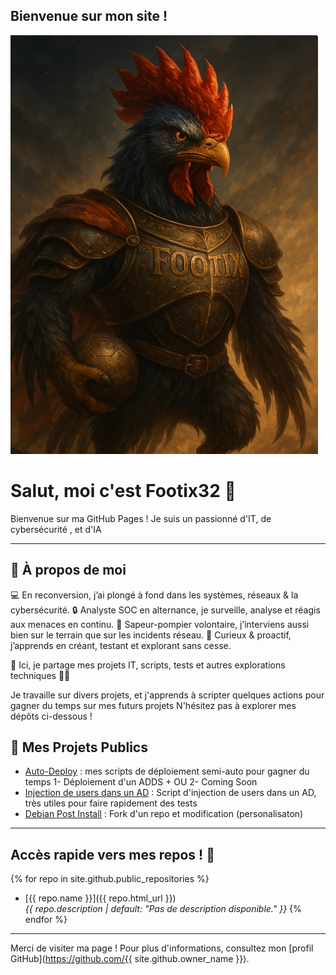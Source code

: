 Bienvenue sur mon site !
---
![Footix32](Files/Footix.png)

# Salut, moi c'est Footix32 👋

Bienvenue sur ma GitHub Pages ! Je suis un passionné d'IT, de cybersécurité , et d'IA   


---

## 🌟 À propos de moi

💻 En reconversion, j’ai plongé à fond dans les systèmes, réseaux & la cybersécurité.
🔒 Analyste SOC en alternance, je surveille, analyse et réagis aux menaces en continu.
🚒 Sapeur-pompier volontaire, j’interviens aussi bien sur le terrain que sur les incidents réseau.
🧠 Curieux & proactif, j’apprends en créant, testant et explorant sans cesse.

📂 Ici, je partage mes projets IT, scripts, tests et autres explorations techniques 👨‍💻

Je travaille sur divers projets, et j'apprends à scripter quelques actions pour gagner du temps sur mes futurs projets
N'hésitez pas à explorer mes dépôts ci-dessous !

## 💾 Mes Projets Publics 

- [Auto-Deploy](https://github.com/Footix32/auto_deploy) : mes scripts de déploiement semi-auto pour gagner du temps 1- Déploiement d'un ADDS + OU 2- Coming Soon
- [Injection de users dans un AD](https://github.com/Footix32/user_injector_ad) : Script d'injection de users dans un AD, très utiles pour faire rapidement des tests
- [Debian Post Install](https://github.com/Footix32/tssr-linux-debian-post-install) : Fork d'un repo et modification (personalisaton)

---

## Accès rapide vers mes repos ! 🐥

{% for repo in site.github.public_repositories %}
- [{{ repo.name }}]({{ repo.html_url }})  
  *{{ repo.description | default: "Pas de description disponible." }}*
{% endfor %}

---

Merci de visiter ma page ! Pour plus d'informations, consultez mon [profil GitHub](https://github.com/{{ site.github.owner_name }}).

